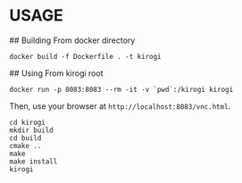 # USAGE
## Building
From docker directory
````
docker build -f Dockerfile . -t kirogi
````

## Using
From kirogi root
````
docker run -p 8083:8083 --rm -it -v `pwd`:/kirogi kirogi
````

Then, use your browser at `http://localhost:8083/vnc.html`.
````
cd kirogi
mkdir build
cd build
cmake ..
make
make install
kirogi
````
